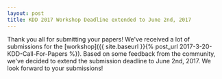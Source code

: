 ```yaml
---
layout: post
title: KDD 2017 Workshop Deadline extended to June 2nd, 2017
---
```


Thank you all for submitting your papers! 
We've received a lot of submissions for the [workshop]({{ site.baseurl }}{% post_url 2017-3-20-KDD-Call-For-Papers %}). 
Based on some feedback from the community, we've decided to extend the submission deadline to June 2nd, 2017. 
We look forward to your submissions!
